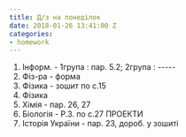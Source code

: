 ```yaml
---
title: Д/з на понеділок
date: 2018-01-26 13:41:00 Z
categories:
- homework
---
```


1. Інформ. - 1група : пар. 5.2; 2група : -----
2. Фіз-ра - форма
3. Фізика - зошит по с.15
4. Фізика
5. Хімія - пар. 26, 27
6. Біологія - Р.З. по с.27 ПРОЕКТИ
7. Історія України - пар. 23, дороб. у зошиті